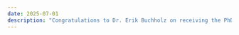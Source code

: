 ```yaml
---
date: 2025-07-01
description: "Congratulations to Dr. Erik Buchholz on receiving the PhD completion letter. All the best for the future!!"
---
```


